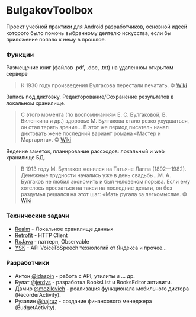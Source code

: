 # BulgakovToolbox

Проект учебной практики для Android разработчиков, основной идеей которого было помочь выбранному деятелю искусства, если бы приложение попало к нему в прошлое.

### Функции
Размещение книг (файлов .pdf, .doc, .txt) на удаленном открытом сервере
  > К 1930 году произведения Булгакова перестали печатать. © [Wiki](https://ru.wikipedia.org/wiki/Булгаков,_Михаил_Афанасьевич#.D0.92_.D0.9C.D0.BE.D1.81.D0.BA.D0.B2.D0.B5)
  
Запись под диктовку. Редакторование/Сохранение результатов в локальном хранилище.
  > С этого момента (по воспоминаниям Е. С. Булгаковой, В. Виленкина и др.) здоровье М. Булгакова стало резко ухудшаться, он стал терять зрение... В этот же период писатель начал диктовать жене последний вариант романа «Мастер и Маргарита». © [Wiki](https://ru.wikipedia.org/wiki/Булгаков,_Михаил_Афанасьевич#.D0.92_.D0.9C.D0.BE.D1.81.D0.BA.D0.B2.D0.B5)
  
Ведение заметок, планирование рассходов: локальный и web хранилище БД.
  > В 1913 году М. Булгаков женился на Татьяне Лаппа (1892—1982). Денежные трудности начались уже в день свадьбы...М. А. Булгаков не любил экономить и был человеком порыва. Если ему хотелось проехаться на такси на последние деньги, он без раздумья решался на этот шаг: «Мать ругала за легкомыслие. © [Wiki](https://ru.wikipedia.org/wiki/Булгаков,_Михаил_Афанасьевич#.D0.92_.D0.9C.D0.BE.D1.81.D0.BA.D0.B2.D0.B5)

### Технические задачи

* [Realm](https://news.realm.io/news/realm-for-android/) - Локальное хранилище данных
* [Retrofit](http://square.github.io/retrofit/) - HTTP Client
* [RxJava](#) - паттерн, Observable
* [YSK](https://tech.yandex.ru/speechkit/) - API VoiceToSpeech технологий от Яндекса
и прочее...


### Разработчики

* Антон [@idaspin](https://github.com/idaspin) - работа с API, утилиты  и ... др.
* Булат [@jerdys](https://github.com/jerdys) - разработка BooksList и BooksEditor активити.
* Дамир [@mozilovich](https://github.com/mozilovich) - реализация функционала мобильного диктора (RecorderActivity).
* Рузалин [@hajruz](https://github.com/hajruz) - создание финансового менеджера (BudgetActivity).
